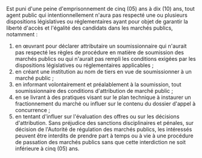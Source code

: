 
Est puni d'une peine d'emprisonnement de cinq (05) ans à dix (10) ans,
tout agent public qui intentionnellement n'aura pas respecté une ou
plusieurs dispositions législatives ou réglementaires ayant pour objet
de garantir la liberté d'accès et l'égalité des candidats dans les
marchés publics, notamment :
1.  en œuvrant pour déclarer attributaire un soumissionnaire qui
n'aurait pas respecté les règles de procédure en matière de
soumission des marchés publics ou qui n'aurait pas rempli les
conditions exigées par les dispositions législatives ou
réglementaires applicables ;
2.  en créant une institution au nom de tiers en vue de soumissionner à
un marché public ;
3.  en informant volontairement et préalablement à la soumission, tout
soumissionnaire des conditions d'attribution de marché public ;
4.  en se livrant à des pratiques visant sur le plan technique à
instaurer un fractionnement du marché ou influer sur le contenu du
dossier d'appel à concurrence ;
5.  en tentant d'influer sur l'évaluation des offres ou sur les
décisions d'attribution.
Sans préjudice des sanctions disciplinaires et pénales, sur décision de
l'Autorité de régulation des marchés publics, les intéressés peuvent
être interdits de prendre part à temps ou à vie à une procédure de
passation des marchés publics sans que cette interdiction ne soit
inférieure à cinq (05) ans.
